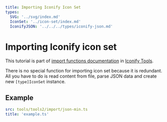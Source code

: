 ```yaml
title: Importing Iconify Icon Set
types:
  SVG: '../svg/index.md'
  IconSet: '../icon-set/index.md'
  IconifyJSON: '../../../types/iconify-json.md'
```

# Importing Iconify icon set

This tutorial is part of [import functions documentation](./index.md) in [Iconify Tools](../index.md).

There is no special function for importing icon set because it is redundant. All you have to do is read content from file, parse JSON data and create new `[type]IconSet` instance.

## Example

```yaml
src: tools/tools2/import/json-min.ts
title: 'example.ts'
```
